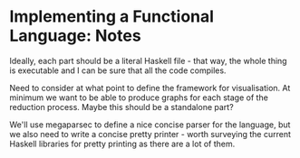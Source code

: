 # Implementing a Functional Language: Notes

Ideally, each part should be a literal Haskell file - that way, the whole thing is
executable and I can be sure that all the code compiles.

Need to consider at what point to define the framework for visualisation. At minimum we
want to be able to produce graphs for each stage of the reduction process. Maybe this
should be a standalone part?

We'll use megaparsec to define a nice concise parser for the language, but we also need to
write a concise pretty printer - worth surveying the current Haskell libraries for pretty
printing as there are a lot of them.


